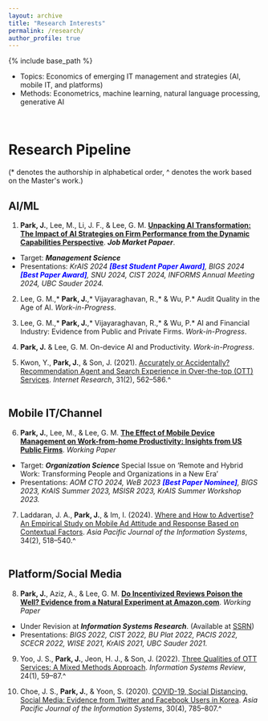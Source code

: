 ```yaml
---
layout: archive
title: "Research Interests"
permalink: /research/
author_profile: true
---
```


{% include base_path %}

-	Topics: Economics of emerging IT management and strategies (AI, mobile IT, and platforms)
-	Methods: Econometrics, machine learning, natural language processing, generative AI
<br>

# Research Pipeline
(\* denotes the authorship in alphabetical order, ^ denotes the work based on the Master's work.)
<br>

## AI/ML
1.	<b>Park, J.</b>, Lee, M., Li, J. F., & Lee, G. M. [<b>Unpacking AI Transformation: The Impact of AI Strategies on Firm Performance from the Dynamic Capabilities Perspective</b>](https://jaecheol-park.github.io/workingpapers/AIOrientation). <i>**Job Market Papaer**</i>.
  - Target: <i> **Management Science** </i>
  - Presentations: <i> KrAIS 2024 <span style="color:blue">**[Best Student Paper Award]**</span>, BIGS 2024 <span style="color:blue">**[Best Paper Award]**</span>, SNU 2024, CIST 2024, INFORMS Annual Meeting 2024, UBC Sauder 2024.</i>

2.	Lee, G. M.,* <b>Park, J.</b>,* Vijayaraghavan, R.,* & Wu, P.* Audit Quality in the Age of AI. <i>Work-in-Progress</i>.

3.	Lee, G. M.,* <b>Park, J.</b>,* Vijayaraghavan, R.,* & Wu, P.* AI and Financial Industry: Evidence from Public and Private Firms. <i>Work-in-Progress</i>.

4.	<b>Park, J.</b> & Lee, G. M. On-device AI and Productivity. <i>Work-in-Progress</i>.

5.	Kwon, Y., <b>Park, J.</b>, & Son, J. (2021). [Accurately or Accidentally? Recommendation Agent and Search Experience in Over-the-top (OTT) Services](https://www.emerald.com/insight/content/doi/10.1108/INTR-03-2020-0127/full/html). <i>Internet Research</i>, 31(2), 562–586.^
<br/><br/>

## Mobile IT/Channel
6.	<b>Park, J.</b>, Lee, M., & Lee, G. M. [<b>The Effect of Mobile Device Management on Work-from-home Productivity: Insights from US Public Firms</b>](https://jaecheol-park.github.io/workingpapers/MDM). <i>Working Paper</i>
  - Target: <i> **Organization Science** </i> Special  Issue on ‘Remote and Hybrid Work: Transforming People and Organizations in a New Era’
  - Presentations: <i>AOM CTO 2024, WeB 2023 <span style="color:blue">**[Best Paper Nominee]**</span>, BIGS 2023, KrAIS Summer 2023, MSISR 2023, KrAIS Summer Workshop 2023.</i>

7.	Laddaran, J. A., <b>Park, J.</b>, & Im, I. (2024). [Where and How to Advertise? An Empirical Study on Mobile Ad Attitude and Response Based on Contextual Factors](https://doi.org/10.14329/apjis.2024.34.2.518). <i>Asia Pacific Journal of the Information Systems</i>, 34(2), 518–540.^
<br/><br/>

## Platform/Social Media
8.	<b>Park, J.</b>, Aziz, A., & Lee, G. M. [<b>Do Incentivized Reviews Poison the Well? Evidence from a Natural Experiment at Amazon.com</b>](https://jaecheol-park.github.io/workingpapers/IncentivizedReviews). <i>Working Paper</i>
  - Under Revision at <i>**Information Systems Research**</i>. (Available at [SSRN](https://papers.ssrn.com/abstract=4718932))
  - Presentations: <i> BIGS 2022, CIST 2022, BU Plat 2022, PACIS 2022, SCECR 2022, WISE 2021, KrAIS 2021, UBC Sauder 2021.</i>

9.	Yoo, J. S., <b>Park, J.</b>, Jeon, H. J., & Son, J. (2022). [Three Qualities of OTT Services: A Mixed Methods Approach](https://www.earticle.net/Article/A408905). <i>Information Systems Review</i>, 24(1), 59–87.^

10.	Choe, J. S., <b>Park, J.</b>, & Yoon, S. (2020). [COVID-19, Social Distancing, Social Media: Evidence from Twitter and Facebook Users in Korea](https://www.earticle.net/Article/A387912). <i>Asia Pacific Journal of the Information Systems</i>, 30(4), 785–807.^

